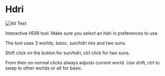 # Hdri

![Alt Text](gifs/maybe.gif)

Interactive HDRI tool. Make sure you select an hdri in preferences to use.

The tool uses 3 worlds, basic, sun/hdri mix and two suns.

Shift click on the button for sun/hdri, ctrl click for two suns. 

From then on normal clicks always adjusts current world. Use shift, ctrl to swap to other worlds or alt for basic.
